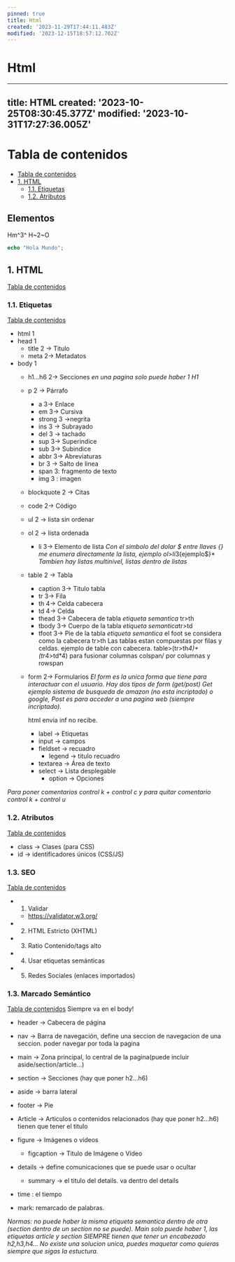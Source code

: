 ```yaml
---
pinned: true
title: Html
created: '2023-11-29T17:44:11.483Z'
modified: '2023-12-15T18:57:12.702Z'
---
```


# Html
---
title: HTML
created: '2023-10-25T08:30:45.377Z'
modified: '2023-10-31T17:27:36.005Z'
---

# Tabla de contenidos
- [Tabla de contenidos](#tabla-de-contenidos)
- [1. HTML](#1-html)
  - [1.1. Etiquetas](#11-etiquetas)
  - [1.2. Atributos](#12-atributos)

## Elementos
Hm^3^
H~2~O 

```php
echo "Hola Mundo";
```


## 1. HTML 
[Tabla de contenidos](#tabla-de-contenidos)

### 1.1. Etiquetas
[Tabla de contenidos](#tabla-de-contenidos)

- html 1
- head 1
  - title 2 -> Titulo
  - meta 2-> Metadatos
- body 1
  - h1...h6 2-> Secciones *en una pagina solo puede haber 1 H1*
  - p 2 -> Párrafo
    - a 3-> Enlace
    - em 3-> Cursiva
    - strong 3 ->negrita
    - ins 3 -> Subrayado
    - del 3 -> tachado
    - sup 3-> Superindice 
    - sub 3-> Subindice
    - abbr 3-> Abreviaturas
    - br 3 -> Salto de linea
    - span 3: fragmento de texto
    - img 3 : imagen 
    

  - blockquote 2 -> Citas
  - code 2-> Código

  - ul 2 -> lista sin ordenar
  - ol 2 -> lista ordenada
    - li 3-> Elemento de lista
*Con el simbolo del dolar $ entre llaves {} me enumera directamente la lista, ejemplo ol>li*3{ejemplo$}* 
*Tambien hay listas multinivel, listas dentro de listas*

  - table 2 -> Tabla
    - caption 3-> Titulo tabla
    - tr 3-> Fila
    - th 4-> Celda cabecera
    - td 4-> Celda
    - thead 3-> Cabecera de tabla *etiqueta semantica* tr>th
    - tbody 3-> Cuerpo de la tabla *etiqueta semantica*tr>td
    - tfoot 3-> Pie de la tabla *etiqueta semantica* el foot se considera como la cabecera tr>th
  Las tablas estan compuestas por filas y celdas. ejemplo de table con cabecera. 
  table>(tr>th*4)+(tr*4>td*4)
  para fusionar columnas colspan/ por columnas y rowspan

  - form 2-> Formularios 
  *El form es la unica forma que tiene para interactuar con el usuario. Hay dos tipos de form (get/post) Get ejemplo sistema de busqueda de amazon (no esta incriptado) o google, Post es para acceder a una pagina web (siempre incriptado).* <form action="" method="post"></form>
html envia inf no recibe.
    - label -> Etiquetas
    - input -> campos 
    - fieldset -> recuadro 
      - legend -> titulo recuadro
    - textarea -> Área de texto
    - select -> Lista desplegable
      - option -> Opciones


  
 *Para poner comentarios control k + control c y para quitar comentario control k + control u* 
    
  

### 1.2. Atributos
[Tabla de contenidos](#tabla-de-contenidos)

- class -> Clases (para CSS)
- id -> identificadores únicos (CSS/JS)

### 1.3. SEO
[Tabla de contenidos](#tabla-de-contenidos)

- 1. Validar
  - https://validator.w3.org/
- 2. HTML Estricto (XHTML)
- 3. Ratio Contenido/tags alto
- 4. Usar etiquetas semánticas
- 5. Redes Sociales (enlaces importados)

### 1.3. Marcado Semántico
[Tabla de contenidos](#tabla-de-contenidos)
Siempre va en el body!

- header -> Cabecera de página
- nav -> Barra de navegación, define una seccion de navegacion de una seccion. poder navegar por toda la pagina
- main -> Zona principal, lo central de la pagina(puede incluir aside/section/article...)
- section -> Secciones (hay que poner h2...h6)
- aside -> barra lateral
- footer -> Pie
- Article -> Articulos o contenidos relacionados
   (hay que poner h2...h6) tienen que tener el titulo 

- figure -> Imágenes o vídeos
  - figcaption -> Titulo de Imágene o Vídeo
- details -> define comunicaciones que se puede usar o ocultar
  - summary -> el titulo del details. va dentro del details
 
- time : el tiempo
- mark: remarcado de palabras.

 


*Normas: no puede haber la misma etiqueta semantica dentro de otra (section dentro de un section no se puede). Main solo puede haber 1, las etiquetas article y section SIEMPRE tienen que tener un encabezado h2,h3,h4...*
*No existe una solucion unica, puedes maquetar como quieras siempre que sigas la estuctura.*


